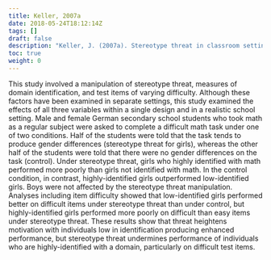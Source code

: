```yaml
---
title: Keller, 2007a
date: 2018-05-24T18:12:14Z
tags: []
draft: false
description: "Keller, J. (2007a). Stereotype threat in classroom settings: The interactive effect of domain identification, task difficulty and stereotype threat on female students' maths performance. *British Journal of Educational Psychology, 77,* 323-338."
toc: true
weight: 0
---
```


This study involved a manipulation of stereotype threat, measures of domain identification, and test items of varying difficulty. Although these factors have been examined in separate settings, this study examined the effects of all three variables within a single design and in a realistic school setting. Male and female German secondary school students who took math as a regular subject were asked to complete a difficult math task under one of two conditions. Half of the students were told that the task tends to produce gender differences (stereotype threat for girls), whereas the other half of the students were told that there were no gender differences on the task (control). Under stereotype threat, girls who highly identified with math performed more poorly than girls not identified with math. In the control condition, in contrast, highly-identified girls outperformed low-identified girls. Boys were not affected by the stereotype threat manipulation. Analyses including item difficulty showed that low-identified girls performed better on difficult items under stereotype threat than under control, but highly-identified girls performed more poorly on difficult than easy items under stereotype threat. These results show that threat heightens motivation with individuals low in identification producing enhanced performance, but stereotype threat undermines performance of individuals who are highly-identified with a domain, particularly on difficult test items.
